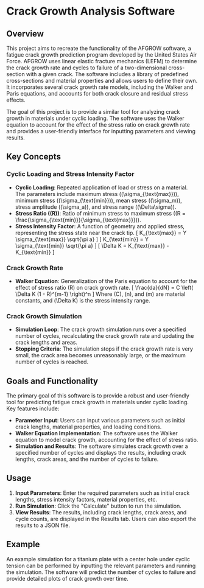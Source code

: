 # Crack Growth Analysis Software

## Overview

This project aims to recreate the functionality of the AFGROW software, a fatigue crack growth prediction program developed by the United States Air Force. AFGROW uses linear elastic fracture mechanics (LEFM) to determine the crack growth rate and cycles to failure of a two-dimensional cross-section with a given crack. The software includes a library of predefined cross-sections and material properties and allows users to define their own. It incorporates several crack growth rate models, including the Walker and Paris equations, and accounts for both crack closure and residual stress effects.

The goal of this project is to provide a similar tool for analyzing crack growth in materials under cyclic loading. The software uses the Walker equation to account for the effect of the stress ratio on crack growth rate and provides a user-friendly interface for inputting parameters and viewing results.

## Key Concepts

### Cyclic Loading and Stress Intensity Factor

- **Cyclic Loading**: Repeated application of load or stress on a material. The parameters include maximum stress (\(\sigma_{\text{max}}\)), minimum stress (\(\sigma_{\text{min}}\)), mean stress (\(\sigma_m\)), stress amplitude (\(\sigma_a\)), and stress range (\(\Delta\sigma\)).
- **Stress Ratio (\(R\))**: Ratio of minimum stress to maximum stress (\(R = \frac{\sigma_{\text{min}}}{\sigma_{\text{max}}}\)).
- **Stress Intensity Factor**: A function of geometry and applied stress, representing the stress state near the crack tip.
  \[
  K_{\text{max}} = Y \sigma_{\text{max}} \sqrt{\pi a}
  \]
  \[
  K_{\text{min}} = Y \sigma_{\text{min}} \sqrt{\pi a}
  \]
  \[
  \Delta K = K_{\text{max}} - K_{\text{min}}
  \]

### Crack Growth Rate

- **Walker Equation**: Generalization of the Paris equation to account for the effect of stress ratio \(R\) on crack growth rate.
  \[
  \frac{da}{dN} = C \left( \Delta K (1 - R)^{m-1} \right)^n
  \]
  Where \(C\), \(n\), and \(m\) are material constants, and \(\Delta K\) is the stress intensity range.

### Crack Growth Simulation

- **Simulation Loop**: The crack growth simulation runs over a specified number of cycles, recalculating the crack growth rate and updating the crack lengths and areas.
- **Stopping Criteria**: The simulation stops if the crack growth rate is very small, the crack area becomes unreasonably large, or the maximum number of cycles is reached.

## Goals and Functionality

The primary goal of this software is to provide a robust and user-friendly tool for predicting fatigue crack growth in materials under cyclic loading. Key features include:

- **Parameter Input**: Users can input various parameters such as initial crack lengths, material properties, and loading conditions.
- **Walker Equation Implementation**: The software uses the Walker equation to model crack growth, accounting for the effect of stress ratio.
- **Simulation and Results**: The software simulates crack growth over a specified number of cycles and displays the results, including crack lengths, crack areas, and the number of cycles to failure.

## Usage

1. **Input Parameters**: Enter the required parameters such as initial crack lengths, stress intensity factors, material properties, etc.
2. **Run Simulation**: Click the "Calculate" button to run the simulation.
3. **View Results**: The results, including crack lengths, crack areas, and cycle counts, are displayed in the Results tab. Users can also export the results to a JSON file.

## Example

An example simulation for a titanium plate with a center hole under cyclic tension can be performed by inputting the relevant parameters and running the simulation. The software will predict the number of cycles to failure and provide detailed plots of crack growth over time.
